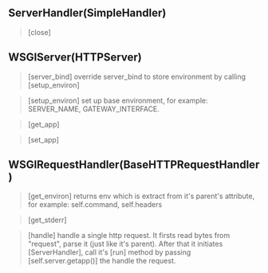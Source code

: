 ## ServerHandler(SimpleHandler)
> [close] 

## WSGIServer(HTTPServer)
> [server_bind] override server_bind to store environment by calling [setup_environ]

> [setup_environ] set up base environment, for example: SERVER_NAME, GATEWAY_INTERFACE.

> [get_app]

> [set_app]

## WSGIRequestHandler(BaseHTTPRequestHandler)
> [get_environ] returns env which is extract from it's parent's attribute, for example: self.command, self.headers

> [get_stderr]

> [handle] handle a single http request. It firsts read bytes from "request", parse it (just like it's parent). After that it initiates [ServerHandler], call it's [run] method by passing [self.server.getapp()] the handle the request.
